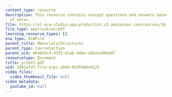 ```yaml
---
content_type: resource
description: This resource contains concept questions and answers based on strength
  of metal.
file: https://ol-ocw-studio-app-production.s3.amazonaws.com/courses/16-01-unified-engineering-i-ii-iii-iv-fall-2005-spring-2006/2d81ef47f7cee1ec204d02dfdd4c6125_prsm17.pdf
file_type: application/pdf
learning_resource_types: []
ocw_type: OCWFile
parent_title: Materials/Structures
parent_type: CourseSection
parent_uid: b640d5c4-9375-61ab-448e-c8a1ec804a97
resourcetype: Document
title: prsm17.pdf
uid: 2d81ef47-f7ce-e1ec-204d-02dfdd4c6125
video_files:
  video_thumbnail_file: null
video_metadata:
  youtube_id: null
---
```

